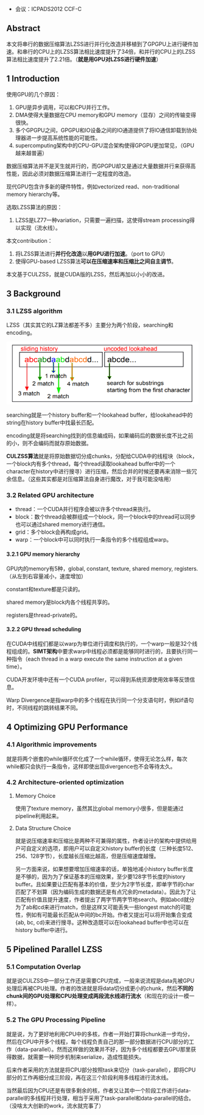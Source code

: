 - 会议：ICPADS2012 CCF-C

 ## Abstract

本文将串行的数据压缩算法LZSS进行并行化改造并移植到了GPGPU上进行硬件加速。和串行的CPU上的LZSS算法相比速度提升了34倍，和并行的CPU上的LZSS算法相比速度提升了2.21倍。（**就是用GPU对LZSS进行硬件加速**）

## 1 Introduction

使用GPU的几个原因：

1. GPU是异步调用，可以和CPU并行工作。
2. DMA使得大量数据在CPU memory和GPU memory（显存）之间的传输变得很快。
3. 多个GPGPU之间，GPGPU和IO设备之间的IO通道提供了将IO通信卸载到协处理器进一步提高系统性能的可能性。
4. supercomputing架构中的CPU-GPU混合架构使得GPGPU更加常见，（GPU越来越普遍）

数据压缩算法并不是天生就并行的，而GPGPU却又是通过大量数据并行来获得高性能，因此必须对数据压缩算法进行一定程度的改造。

现代GPU包含许多新的硬件特性，例如vectorized read、non-traditional memory hierarchy等。

选取LZSS算法的原因：

1. LZSS是LZ77一种variation，只需要一遍扫描，这使得stream processing得以实现（流水线）。

本文contribution：

1. 将LZSS算法进行**并行化改造**以**用GPU进行加速**。（port to GPU）
2. 使得GPU-based LZSS算法**可以在压缩速率和压缩比之间自主调节**。

本文基于CULZSS，就是CUDA版的LZSS，然后再加以小小的改进。



## 3 Background

### 3.1 LZSS algorithm

LZSS（其实其它的LZ算法都差不多）主要分为两个阶段，searching和encoding。

![QQ浏览器截图20220211171125](./images/image017.png)

searching就是一个history buffer和一个lookahead buffer，给lookahead中的string在history buffer中找最长匹配。

encoding就是将searching找到的信息编成码，如果编码后的数据长度不比之前的小，则不会编码而就存原始数据。

**CULZSS算法**就是将原始数据切分成chunks，分配给CUDA中的线程块（block，一个block内有多个thread，每个thread读取lookahead buffer中的一个character在history中进行搜寻）进行压缩，然后合并的时候还要再来消除一些冗余信息。（这些其实都是对压缩算法自身进行魔改，对于我可能没啥用）



### 3.2 Related GPU architecture

- thread：一个CUDA并行程序会被以许多个thread来执行。
- block：数个thread会被群组成一个block，同一个block中的thread可以同步也可以通过shared memory进行通信。
- grid：多个block会再构成grid。
- warp：一个block中可以同时执行一条指令的多个线程组成warp。

#### 3.2.1 GPU memory hierarchy

GPU内的memory有5种，global, constant, texture, shared memory, registers. （从左到右容量减小，速度增加）

constant和texture都是只读的。

shared memory是block内各个线程共享的。

registers是thread-private的。

#### 3.2.2 GPU thread scheduling

在CUDA中线程们都是以warp为单位进行调度和执行的，一个warp一般是32个线程组成的。**SIMT架构**中要求warp中线程必须都是能够同时进行的，且要执行同一种指令（each thread in a warp execute the same instruction at a given time）。

CUDA开发环境中还有一个CUDA profiler，可以得到系统资源使用效率等反馈信息。

Warp Divergence是指warp中的多个线程在执行同一个分支语句时，例如if语句时，不同线程的跳转结果不同。



## 4 Optimizing GPU Performance

### 4.1 Algorithmic improvements

就是将两个嵌套的while循环优化成了一个while循环，使得无论怎么样，每次while都只会执行一条指令，这样即使出现divergence也不会等待太久。

### 4.2 Architecture-oriented optimization

1. Memory Choice

   使用了texture memory，虽然其比global memory小很多，但是能通过pipeline利用起来。

2. Data Structure Choice

   就是说压缩速率和压缩比是两种不可兼得的属性，作者设计的架构中提供给用户可自定义的选项，即用户可以自定义history buffer的长度（三种长度512、256、128字节），长度越长压缩比越高，但是压缩速度越慢。

   另一方面来说，如果想要增加压缩速率的话，单独地减小history buffer长度是不够的，因为为了保证基本的压缩效果，至少要128字节长度的history buffer。且如果要让匹配有基本的价值，至少为2字节长度，即单字节的char匹配了不划算（因为编码生成的数据还是有点冗余的metadata）。因此为了让匹配有价值且提升速度，作者提出了两字节两字节地search。例如abcd就分为了ab和cd来进行match，但是这样又可能丢失一些longest match的可能性，例如有可能最长匹配从中间的bc开始。作者又提出可以将开始集合变成{ab, bc, cd}来进行搜寻。这种改造既可以在lookahead buffer中也可以在history buffer中进行。



## 5 Pipelined Parallel LZSS

### 5.1 Computation Overlap

就是说CULZSS中一部分工作还是需要CPU完成，一般来说流程是data先被GPU处理后再被CPU处理。作者的改进就是将data切分成更小的chunk，然后**不同的chunk间的GPU处理和CPU处理变成两段流水线进行流水**（和现在的设计一模一样）。

### 5.2 The GPU Processing Pipeline

就是说，为了更好地利用CPU中的多核，作者一开始打算将chunk进一步均分，然后在CPU中开多个线程，每个线程负责自己的那一部分数据进行CPU部分的工作（data-parallel）。然而这样做的效果并不好，因为多个线程都要去GPU那里获得数据，就需要一种同步机制来serialize，造成性能损失。

后来作者采用的方法就是将CPU部分按照task来切分（task-parallel），即将CPU部分的工作再细分成三阶段，再在这三个阶段利用多线程进行流水线。

当然最后因为CPU还是有很多剩余的核，作者又让其中一个阶段工作进行data-parallel的多线程并行处理，相当于采用了task-parallel和data-parallel的结合。（没啥太大创新的work，流水就完事了）


